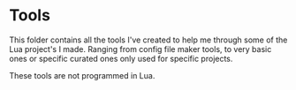 # Tools

This folder contains all the tools I've created to help me through some of the Lua project's I made. Ranging from config file maker tools, to very basic ones or specific curated ones only used for specific projects.

These tools are not programmed in Lua.